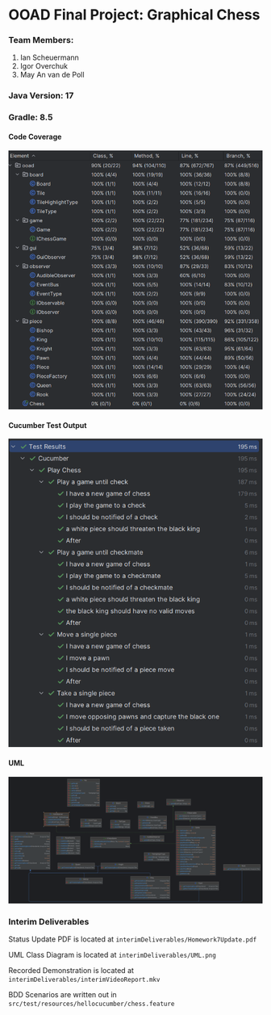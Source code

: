 # OOAD Final Project: Graphical Chess

### Team Members:

1. Ian Scheuermann
2. Igor Overchuk
3. May An van de Poll

### Java Version: 17

### Gradle: 8.5

#### Code Coverage
![final_coverage.png](FinalDeliverables/final_coverage.png)

#### Cucumber Test Output
![cucumber_tests.png](FinalDeliverables/cucumber_tests.png)

#### UML
![UML.png](FinalDeliverables/UML.png)

### Interim Deliverables

Status Update PDF is located at `interimDeliverables/Homework7Update.pdf`

UML Class Diagram is located at `interimDeliverables/UML.png`

Recorded Demonstration is located at `interimDeliverables/interimVideoReport.mkv`

BDD Scenarios are written out in `src/test/resources/hellocucumber/chess.feature`

